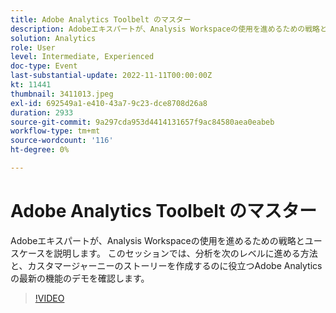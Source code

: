 ```yaml
---
title: Adobe Analytics Toolbelt のマスター
description: Adobeエキスパートが、Analysis Workspaceの使用を進めるための戦略とユースケースを説明します。 このセッションでは、分析を次のレベルに進める方法と、カスタマージャーニーのストーリーを作成するのに役立つAdobe Analyticsの最新の機能のデモを確認します。
solution: Analytics
role: User
level: Intermediate, Experienced
doc-type: Event
last-substantial-update: 2022-11-11T00:00:00Z
kt: 11441
thumbnail: 3411013.jpeg
exl-id: 692549a1-e410-43a7-9c23-dce8708d26a8
duration: 2933
source-git-commit: 9a297cda953d4414131657f9ac84580aea0eabeb
workflow-type: tm+mt
source-wordcount: '116'
ht-degree: 0%

---
```


# Adobe Analytics Toolbelt のマスター

Adobeエキスパートが、Analysis Workspaceの使用を進めるための戦略とユースケースを説明します。 このセッションでは、分析を次のレベルに進める方法と、カスタマージャーニーのストーリーを作成するのに役立つAdobe Analyticsの最新の機能のデモを確認します。

>[!VIDEO](https://video.tv.adobe.com/v/3411013/?quality=12&learn=on)
